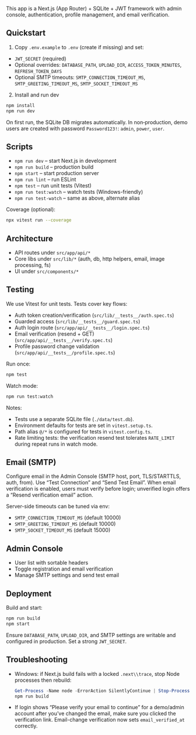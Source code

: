 This app is a Next.js (App Router) + SQLite + JWT framework with admin console, authentication, profile management, and email verification.

## Quickstart

1) Copy `.env.example` to `.env` (create if missing) and set:
- `JWT_SECRET` (required)
- Optional overrides: `DATABASE_PATH`, `UPLOAD_DIR`, `ACCESS_TOKEN_MINUTES`, `REFRESH_TOKEN_DAYS`
 - Optional SMTP timeouts: `SMTP_CONNECTION_TIMEOUT_MS`, `SMTP_GREETING_TIMEOUT_MS`, `SMTP_SOCKET_TIMEOUT_MS`

2) Install and run dev
```bash
npm install
npm run dev
```

On first run, the SQLite DB migrates automatically. In non‑production, demo users are created with password `Password123!`: `admin`, `power`, `user`.

## Scripts

- `npm run dev` – start Next.js in development
- `npm run build` – production build
- `npm start` – start production server
- `npm run lint` – run ESLint
- `npm test` – run unit tests (Vitest)
- `npm run test:watch` – watch tests (Windows-friendly)
- `npm run test-watch` – same as above, alternate alias
  
Coverage (optional):
```bash
npx vitest run --coverage
```

## Architecture

- API routes under `src/app/api/*`
- Core libs under `src/lib/*` (auth, db, http helpers, email, image processing, fs)
- UI under `src/components/*`

## Testing

We use Vitest for unit tests. Tests cover key flows:
- Auth token creation/verification (`src/lib/__tests__/auth.spec.ts`)
- Guarded access (`src/lib/__tests__/guard.spec.ts`)
- Auth login route (`src/app/api/__tests__/login.spec.ts`)
- Email verification (resend + GET) (`src/app/api/__tests__/verify.spec.ts`)
- Profile password change validation (`src/app/api/__tests__/profile.spec.ts`)

Run once:
```bash
npm test
```

Watch mode:
```bash
npm run test:watch
```

Notes:
- Tests use a separate SQLite file (`./data/test.db`).
- Environment defaults for tests are set in `vitest.setup.ts`.
- Path alias `@/*` is configured for tests in `vitest.config.ts`.
- Rate limiting tests: the verification resend test tolerates `RATE_LIMIT` during repeat runs in watch mode.

## Email (SMTP)

Configure email in the Admin Console (SMTP host, port, TLS/STARTTLS, auth, from). Use “Test Connection” and “Send Test Email”. When email verification is enabled, users must verify before login; unverified login offers a “Resend verification email” action.

Server-side timeouts can be tuned via env:
- `SMTP_CONNECTION_TIMEOUT_MS` (default 10000)
- `SMTP_GREETING_TIMEOUT_MS` (default 10000)
- `SMTP_SOCKET_TIMEOUT_MS` (default 15000)

## Admin Console

- User list with sortable headers
- Toggle registration and email verification
- Manage SMTP settings and send test email

## Deployment

Build and start:
```bash
npm run build
npm start
```

Ensure `DATABASE_PATH`, `UPLOAD_DIR`, and SMTP settings are writable and configured in production. Set a strong `JWT_SECRET`.

## Troubleshooting

- Windows: if Next.js build fails with a locked `.next\\trace`, stop Node processes then rebuild:
  ```powershell
  Get-Process -Name node -ErrorAction SilentlyContinue | Stop-Process -Force
  npm run build
  ```

- If login shows “Please verify your email to continue” for a demo/admin account after you’ve changed the email, make sure you clicked the verification link. Email-change verification now sets `email_verified_at` correctly.
